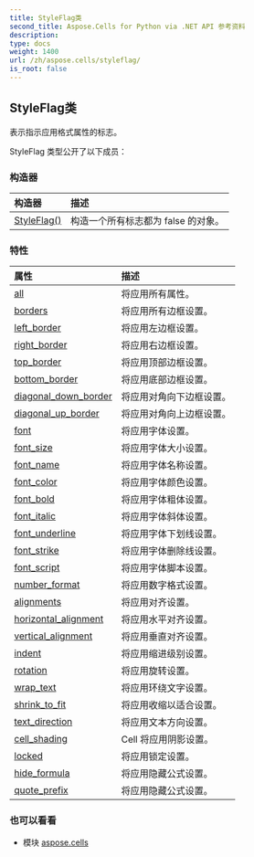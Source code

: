 ```yaml
---
title: StyleFlag类
second_title: Aspose.Cells for Python via .NET API 参考资料
description:
type: docs
weight: 1400
url: /zh/aspose.cells/styleflag/
is_root: false
---
```

## StyleFlag类
表示指示应用格式属性的标志。



StyleFlag 类型公开了以下成员：

### 构造器
|构造器|描述|
| :- | :- |
| [StyleFlag()](/cells/python-net/zh/aspose.cells/styleflag/__init__/#) |构造一个所有标志都为 false 的对象。|


### 特性
|属性|描述|
| :- | :- |
| [all](/cells/python-net/zh/aspose.cells/styleflag/all) |将应用所有属性。|
| [borders](/cells/python-net/zh/aspose.cells/styleflag/borders) |将应用所有边框设置。|
| [left_border](/cells/python-net/zh/aspose.cells/styleflag/left_border) |将应用左边框设置。|
| [right_border](/cells/python-net/zh/aspose.cells/styleflag/right_border) |将应用右边框设置。|
| [top_border](/cells/python-net/zh/aspose.cells/styleflag/top_border) |将应用顶部边框设置。|
| [bottom_border](/cells/python-net/zh/aspose.cells/styleflag/bottom_border) |将应用底部边框设置。|
| [diagonal_down_border](/cells/python-net/zh/aspose.cells/styleflag/diagonal_down_border) |将应用对角向下边框设置。|
| [diagonal_up_border](/cells/python-net/zh/aspose.cells/styleflag/diagonal_up_border) |将应用对角向上边框设置。|
| [font](/cells/python-net/zh/aspose.cells/styleflag/font) |将应用字体设置。|
| [font_size](/cells/python-net/zh/aspose.cells/styleflag/font_size) |将应用字体大小设置。|
| [font_name](/cells/python-net/zh/aspose.cells/styleflag/font_name) |将应用字体名称设置。|
| [font_color](/cells/python-net/zh/aspose.cells/styleflag/font_color) |将应用字体颜色设置。|
| [font_bold](/cells/python-net/zh/aspose.cells/styleflag/font_bold) |将应用字体粗体设置。|
| [font_italic](/cells/python-net/zh/aspose.cells/styleflag/font_italic) |将应用字体斜体设置。|
| [font_underline](/cells/python-net/zh/aspose.cells/styleflag/font_underline) |将应用字体下划线设置。|
| [font_strike](/cells/python-net/zh/aspose.cells/styleflag/font_strike) |将应用字体删除线设置。|
| [font_script](/cells/python-net/zh/aspose.cells/styleflag/font_script) |将应用字体脚本设置。|
| [number_format](/cells/python-net/zh/aspose.cells/styleflag/number_format) |将应用数字格式设置。|
| [alignments](/cells/python-net/zh/aspose.cells/styleflag/alignments) |将应用对齐设置。|
| [horizontal_alignment](/cells/python-net/zh/aspose.cells/styleflag/horizontal_alignment) |将应用水平对齐设置。|
| [vertical_alignment](/cells/python-net/zh/aspose.cells/styleflag/vertical_alignment) |将应用垂直对齐设置。|
| [indent](/cells/python-net/zh/aspose.cells/styleflag/indent) |将应用缩进级别设置。|
| [rotation](/cells/python-net/zh/aspose.cells/styleflag/rotation) |将应用旋转设置。|
| [wrap_text](/cells/python-net/zh/aspose.cells/styleflag/wrap_text) |将应用环绕文字设置。|
| [shrink_to_fit](/cells/python-net/zh/aspose.cells/styleflag/shrink_to_fit) |将应用收缩以适合设置。|
| [text_direction](/cells/python-net/zh/aspose.cells/styleflag/text_direction) |将应用文本方向设置。|
| [cell_shading](/cells/python-net/zh/aspose.cells/styleflag/cell_shading) | Cell 将应用阴影设置。|
| [locked](/cells/python-net/zh/aspose.cells/styleflag/locked) |将应用锁定设置。|
| [hide_formula](/cells/python-net/zh/aspose.cells/styleflag/hide_formula) |将应用隐藏公式设置。|
| [quote_prefix](/cells/python-net/zh/aspose.cells/styleflag/quote_prefix) |将应用隐藏公式设置。|



### 也可以看看
* 模块 [aspose.cells](..)
